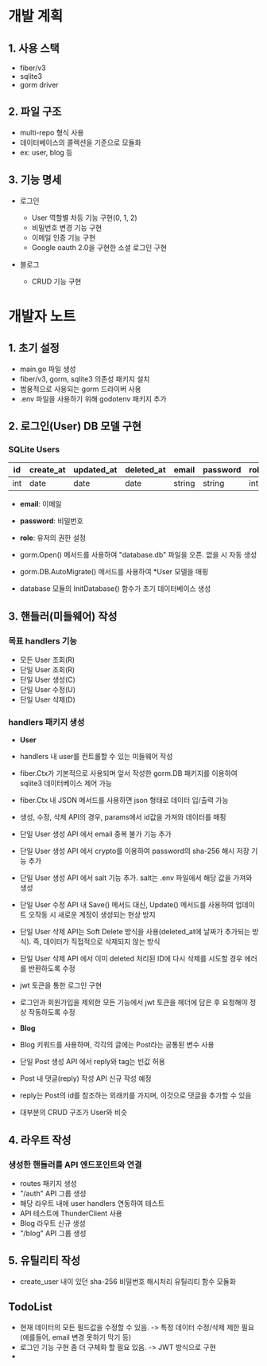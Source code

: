 # 개발 계획

## 1. 사용 스택

- fiber/v3
- sqlite3
- gorm driver

## 2. 파일 구조

- multi-repo 형식 사용
- 데이터베이스의 콜렉션을 기준으로 모듈화
- ex: user, blog 등

## 3. 기능 명세

- 로그인
    - User 역할별 차등 기능 구현(0, 1, 2)
    - 비밀번호 변경 기능 구현
    - 이메일 인증 기능 구현
    - Google oauth 2.0을 구현한 소셜 로그인 구현

- 블로그
    - CRUD 기능 구현


# 개발자 노트

## 1. 초기 설정
- main.go 파일 생성
- fiber/v3, gorm, sqlite3 의존성 패키지 설치
- 범용적으로 사용되는 gorm 드라이버 사용
- .env 파일을 사용하기 위해 godotenv 패키지 추가

## 2. 로그인(User) DB 모델 구현

### SQLite Users

| id  | create_at | updated_at | deleted_at | email  | password | role |
| --- | --------- | ---------- | ---------- | ------ | -------- | ---- |
| int | date      | date       | date       | string | string   | int  |

- **email**: 이메일  
- **password**: 비밀번호  
- **role**: 유저의 권한 설정

- gorm.Open() 메서드를 사용하여 "database.db" 파일을 오픈. 없을 시 자동 생성
- gorm.DB.AutoMigrate() 메서드를 사용하여 *User 모델을 매핑
- database 모듈의 InitDatabase() 함수가 초기 데이터베이스 생성

## 3. 핸들러(미들웨어) 작성

### 목표 handlers 기능

- 모든 User 조회(R)
- 단일 User 조회(R)
- 단일 User 생성(C)
- 단일 User 수정(U)
- 단일 User 삭제(D)

### handlers 패키지 생성
- **User**
- handlers 내 user를 컨트롤할 수 있는 미들웨어 작성
- fiber.Ctx가 기본적으로 사용되며 앞서 작성한 gorm.DB 패키지를 이용하여 sqlite3 데이터베이스 제어 가능
- fiber.Ctx 내 JSON 메서드를 사용하면 json 형태로 데이터 입/출력 가능
- 생성, 수정, 삭제 API의 경우, params에서 id값을 가져와 데이터를 매핑
- 단일 User 생성 API 에서 email 중복 불가 기능 추가
- 단일 User 생성 API 에서 crypto를 이용하여 password의 sha-256 해시 저장 기능 추가
- 단일 User 생성 API 에서 salt 기능 추가. salt는 .env 파일에서 해당 값을 가져와 생성
- 단일 User 수정 API 내 Save() 메서드 대신, Update() 메서드를 사용하여 업데이트 오작동 시 새로운 계정이 생성되는 현상 방지
- 단일 User 삭제 API는 Soft Delete 방식을 사용(deleted_at에 날짜가 추가되는 방식). 즉, 데이터가 직접적으로 삭제되지 않는 방식
- 단일 User 삭제 API 에서 이미 deleted 처리된 ID에 다시 삭제를 시도할 경우 에러를 반환하도록 수정

- jwt 토큰을 통한 로그인 구현
- 로그인과 회원가입을 제외한 모든 기능에서 jwt 토큰을 헤더에 담은 후 요청해야 정상 작동하도록 수정

- **Blog**
- Blog 키워드를 사용하며, 각각의 글에는 Post라는 공통된 변수 사용
- 단일 Post 생성 API 에서 reply와 tag는 빈값 허용
- Post 내 댓글(reply) 작성 API 신규 작성 예정
- reply는 Post의 id를 참조하는 외래키를 가지며, 이것으로 댓글을 추가할 수 있음
- 대부분의 CRUD 구조가 User와 비슷

## 4. 라우트 작성

### 생성한 핸들러를 API 엔드포인트와 연결

- routes 패키지 생성
- "/auth" API 그룹 생성
- 해당 라우트 내에 user handlers 연동하여 테스트
- API 테스트에 ThunderClient 사용
- Blog 라우트 신규 생성
- "/blog" API 그룹 생성

## 5. 유틸리티 작성

- create_user 내이 있던 sha-256 비밀번호 해시처리 유틸리티 함수 모듈화

## TodoList

- 현재 데이터의 모든 필드값을 수정할 수 있음. -> 특정 데이터 수정/삭제 제한 필요(에를들어, email 변경 못하기 막기 등)
- 로그인 기능 구현 좀 더 구체화 할 필요 있음. -> JWT 방식으로 구현
- 
